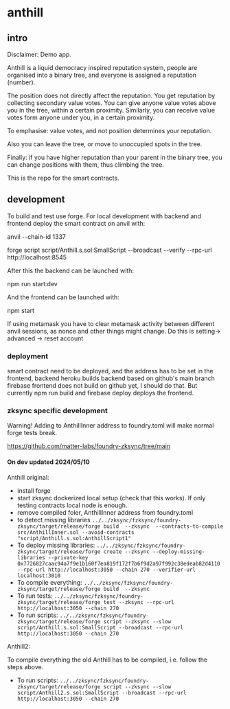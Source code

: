 # anthill

## intro

Disclaimer: Demo app.

Anthill is a liquid democracy inspired reputation system, people are organised into a binary tree, and everyone is assigned a reputation (number).

The position does not directly affect the reputation. You get reputation by collecting secondary value votes. You can give anyone value votes above you in the tree, within a certain proximity. Similarly, you can receive value votes form anyone under you, in a certain proximity.

To emphasise: value votes, and not position determines your reputation.

Also you can leave the tree, or move to unoccupied spots in the tree.

Finally: if you have higher reputation than your parent in the binary tree, you can change positions with them, thus climbing the tree.

This is the repo for the smart contracts.

## development

To build and test use forge. For local development with backend and frontend deploy the smart contract on anvil with:

anvil --chain-id 1337

forge script script/Anthill.s.sol:SmallScript --broadcast --verify --rpc-url http://localhost:8545

After this the backend can be launched with:

npm run start:dev

And the frontend can be launched with:

npm start

If using metamask you have to clear metamask activity between different anvil sessions, as nonce and other things might change. Do this is setting-> advanced -> reset account

### deployment

smart contract need to be deployed, and the address has to be set in the frontend, backend
heroku builds backend based on github's main branch
firebase frontend does not build on github yet, I should do that. But currently npm run build and firebase deploy deploys the frontend.

### zksync specific development

Warning! Adding to AnthillInner address to foundry.toml will make normal forge tests break.

https://github.com/matter-labs/foundry-zksync/tree/main

#### On dev updated 2024/05/10

Anthill original:

- install forge
- start zksync dockerized local setup (check that this works). If only testing contracts local node is enough.
- remove compiled foler, AnthillInner address from foundry.toml
- to detect missing libraries `../../zksync/fzksync/foundry-zksync/target/release/forge build  --zksync  --contracts-to-compile src/AnthillInner.sol --avoid-contracts "script/Anthill.s.sol:AnthillScript1" `
- To deploy missing libraries: `../../zksync/fzksync/foundry-zksync/target/release/forge create --zksync --deploy-missing-libraries --private-key 0x7726827caac94a7f9e1b160f7ea819f172f7b6f9d2a97f992c38edeab82d4110 --rpc-url http://localhost:3050 --chain 270 --verifier-url localhost:3010`
- To compile everything: `../../zksync/fzksync/foundry-zksync/target/release/forge build  --zksync `
- To run tests: `../../zksync/fzksync/foundry-zksync/target/release/forge test --zksync --rpc-url http://localhost:3050 --chain 270`
- To run scripts: `../../zksync/fzksync/foundry-zksync/target/release/forge script --zksync --slow script/Anthill.s.sol:SmallScript --broadcast --rpc-url http://localhost:3050 --chain 270`

Anthill2:

To compile everything the old Anthill has to be compiled, i.e. follow the steps above.

- To run scripts: `../../zksync/fzksync/foundry-zksync/target/release/forge script --zksync --slow script/Anthill2.s.sol:SmallScript --broadcast --rpc-url http://localhost:3050 --chain 270`
